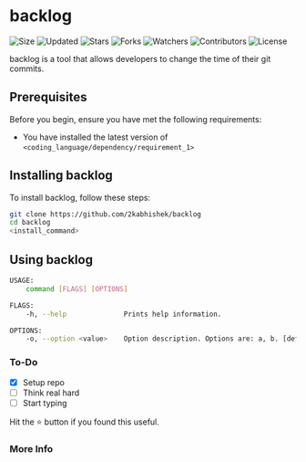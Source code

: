 # backlog

![Size](https://img.shields.io/github/repo-size/2kabhishek/backlog?style=plastic&color=0f0&label=Size)
![Updated](https://img.shields.io/github/last-commit/2kabhishek/backlog?style=plastic&color=f00&label=Updated)
![Stars](https://img.shields.io/github/stars/2kabhishek/backlog?style=plastic&color=ffc801&label=Stars)
![Forks](https://img.shields.io/github/forks/2kabhishek/backlog?style=plastic&color=003cff&label=Forks)
![Watchers](https://img.shields.io/github/watchers/2kabhishek/backlog?style=plastic&color=ff5500&label=Watchers)
![Contributors](https://img.shields.io/github/contributors/2kabhishek/backlog?style=plastic&color=f0f&label=Contributors)
![License](https://img.shields.io/github/license/2kabhishek/backlog?style=plastic&color=555&label=License)

backlog is a tool that allows developers to change the time of their git commits.

## Prerequisites

Before you begin, ensure you have met the following requirements:

- You have installed the latest version of `<coding_language/dependency/requirement_1>`

## Installing backlog

To install backlog, follow these steps:

```bash
git clone https://github.com/2kabhishek/backlog
cd backlog
<install_command>
```

## Using backlog

```bash
USAGE:
    command [FLAGS] [OPTIONS]

FLAGS:
    -h, --help              Prints help information.

OPTIONS:
    -o, --option <value>    Option description. Options are: a, b. [default: a]

```

### To-Do

- [x] Setup repo
- [ ] Think real hard
- [ ] Start typing

Hit the :star: button if you found this useful.

### More Info
